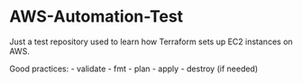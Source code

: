 # AWS-Automation-Test

Just a test repository used to learn how Terraform sets up EC2 instances on AWS.

Good practices:
    - validate
    - fmt
    - plan
    - apply
    - destroy (if needed)